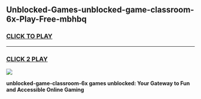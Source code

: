 
## Unblocked-Games-unblocked-game-classroom-6x-Play-Free-mbhbq
<h3>
<a href="https://premium76.site?title=unblocked-game-classroom-6x&ref=19M">CLICK TO PLAY</a></h3>
<hr>

<h3>
<a href="https://premium76.site?title=unblocked-game-classroom-6x&ref=19M">CLICK 2 PLAY</a>
  
</h3>

<a href="https://premium76.site?title=unblocked-game-classroom-6x&ref=19M"><img src="https://clearcache.store/games.png"></a>


**unblocked-game-classroom-6x games unblocked: Your Gateway to Fun and Accessible Online Gaming**
